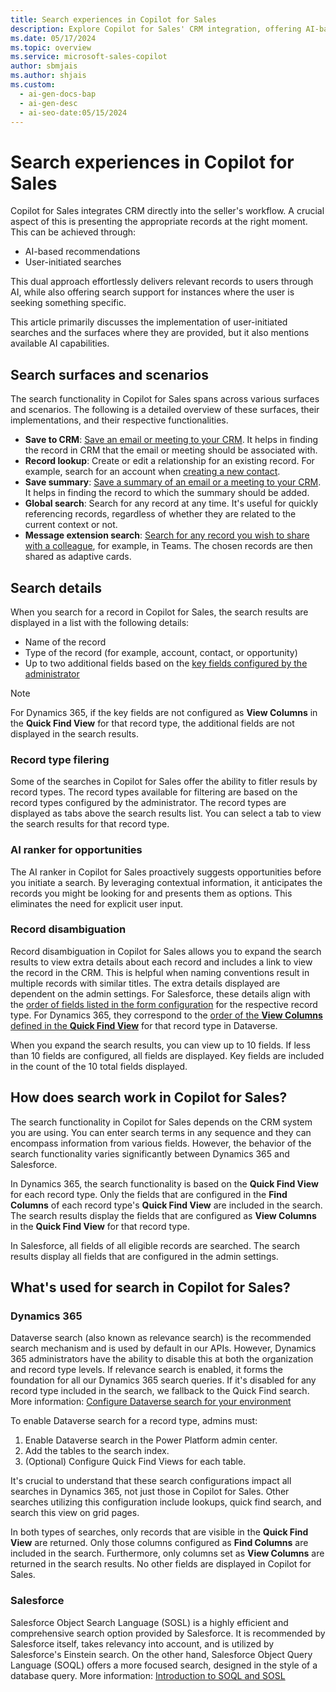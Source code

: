 ```yaml
---
title: Search experiences in Copilot for Sales
description: Explore Copilot for Sales' CRM integration, offering AI-based recommendations and user-initiated searches to deliver relevant records efficiently.
ms.date: 05/17/2024
ms.topic: overview
ms.service: microsoft-sales-copilot
author: sbmjais
ms.author: shjais
ms.custom:
  - ai-gen-docs-bap
  - ai-gen-desc
  - ai-seo-date:05/15/2024
---
```


# Search experiences in Copilot for Sales

Copilot for Sales integrates CRM directly into the seller's workflow. A crucial aspect of this is presenting the appropriate records at the right moment. This can be achieved through:

- AI-based recommendations
- User-initiated searches

This dual approach effortlessly delivers relevant records to users through AI, while also offering search support for instances where the user is seeking something specific.

This article primarily discusses the implementation of user-initiated searches and the surfaces where they are provided, but it also mentions available AI capabilities.

## Search surfaces and scenarios

The search functionality in Copilot for Sales spans across various surfaces and scenarios. The following is a detailed overview of these surfaces, their implementations, and their respective functionalities.

- **Save to CRM**: [Save an email or meeting to your CRM](save-outlook-activities-crm.md). It helps in finding the record in CRM that the email or meeting should be associated with.
- **Record lookup**: Create or edit a relationship for an existing record. For example, search for an account when [creating a new contact](create-contact-crm-sales-copilot.md).
- **Save summary**: [Save a summary of an email or a meeting to your CRM](view-save-email-summary-crm.md). It helps in finding the record to which the summary should be added.
- **Global search**: Search for any record at any time. It's useful for quickly referencing records, regardless of whether they are related to the current context or not.
- **Message extension search**: [Search for any record you wish to share with a colleague](share-crm-record-teams-conversation.md), for example, in Teams. The chosen records are then shared as adaptive cards.

## Search details

When you search for a record in Copilot for Sales, the search results are displayed in a list with the following details:
- Name of the record
- Type of the record (for example, account, contact, or opportunity)
- Up to two additional fields based on the [key fields configured by the administrator](customize-forms-and-fields.md#select-key-fields-for-the-mini-view)

> [!NOTE]
> For Dynamics 365, if the key fields are not configured as **View Columns** in the **Quick Find View** for that record type, the additional fields are not displayed in the search results.

### Record type filering

Some of the searches in Copilot for Sales offer the ability to fitler resuls by record types. The record types available for filtering are based on the record types configured by the administrator. The record types are displayed as tabs above the search results list. You can select a tab to view the search results for that record type.

### AI ranker for opportunities

The AI ranker in Copilot for Sales proactively suggests opportunities before you initiate a search. By leveraging contextual information, it anticipates the records you might be looking for and presents them as options. This eliminates the need for explicit user input.

### Record disambiguation

Record disambiguation in Copilot for Sales allows you to expand the search results to view extra details about each record and includes a link to view the record in the CRM. This is helpful when naming conventions result in multiple records with similar titles. The extra details displayed are dependent on the admin settings. For Salesforce, these details align with the [order of fields listed in the form configuration](customize-forms-and-fields.md#reorder-fields) for the respective record type. For Dynamics 365, they correspond to the [order of the **View Columns** defined in the **Quick Find View**](/power-platform/admin/configure-relevance-search-organization#select-searchable-fields-and-filters-for-each-table) for that record type in Dataverse. 

When you expand the search results, you can view up to 10 fields. If less than 10 fields are configured, all fields are displayed. Key fields are included in the count of the 10 total fields displayed.

## How does search work in Copilot for Sales?

The search functionality in Copilot for Sales depends on the CRM system you are using. You can enter search terms in any sequence and they can encompass information from various fields. However, the behavior of the search functionality varies significantly between Dynamics 365 and Salesforce.

In Dynamics 365, the search functionality is based on the **Quick Find View** for each record type. Only the fields that are configured in the **Find Columns** of each record type's **Quick Find View** are included in the search. The search results display the fields that are configured as **View Columns** in the **Quick Find View** for that record type.

In Salesforce, all fields of all eligible records are searched. The search results display all fields that are configured in the admin settings. 

## What's used for search in Copilot for Sales?

### Dynamics 365

Dataverse search (also known as relevance search) is the recommended search mechanism and is used by default in our APIs. However, Dynamics 365 administrators have the ability to disable this at both the organization and record type levels. If relevance search is enabled, it forms the foundation for all our Dynamics 365 search queries. If it's disabled for any record type included in the search, we fallback to the Quick Find search. More information: [Configure Dataverse search for your environment](/power-platform/admin/configure-relevance-search-organization)

To enable Dataverse search for a record type, admins must:
1. Enable Dataverse search in the Power Platform admin center.
2. Add the tables to the search index.
3. (Optional) Configure Quick Find Views for each table.

It's crucial to understand that these search configurations impact all searches in Dynamics 365, not just those in Copilot for Sales. Other searches utilizing this configuration include lookups, quick find search, and search this view on grid pages.

In both types of searches, only records that are visible in the **Quick Find View** are returned. Only those columns configured as **Find Columns** are included in the search. Furthermore, only columns set as **View Columns** are returned in the search results. No other fields are displayed in Copilot for Sales.
 
### Salesforce

Salesforce Object Search Language (SOSL) is a highly efficient and comprehensive search option provided by Salesforce. It is recommended by Salesforce itself, takes relevancy into account, and is utilized by Salesforce's Einstein search. On the other hand,  Salesforce Object Query Language (SOQL) offers a more focused search, designed in the style of a database query. More information: [Introduction to SOQL and SOSL](https://developer.salesforce.com/docs/atlas.en-us.soql_sosl.meta/soql_sosl/sforce_api_calls_soql_sosl_intro.htm) 






